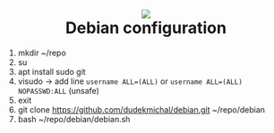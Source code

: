 <h1 align="center">
 <img src="https://user-images.githubusercontent.com/45159366/107439772-7225c680-6ae7-11eb-90ae-05908496c8d1.png">
  <br />
  Debian configuration
</h1>

1. mkdir ~/repo
2. su
3. apt install sudo git
4. visudo -> add line
`username ALL=(ALL)`
or
`username ALL=(ALL) NOPASSWD:ALL` (unsafe)
5. exit
6. git clone https://github.com/dudekmichal/debian.git ~/repo/debian
7. bash ~/repo/debian/debian.sh